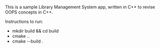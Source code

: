 This is a sample Library Management System app, written in C++ to revise OOPS concepts in C++. 

Instructions to run: 
- mkdir build && cd build
- cmake ..
- cmake --build .